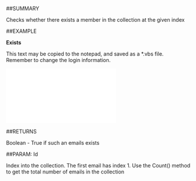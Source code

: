 

##SUMMARY

Checks whether there exists a member in the collection at the given index


##EXAMPLE

**Exists**

This text may be copied to the notepad, and saved as a *.vbs file. Remember to change the login information.

![](../../Examples/vbs/SOEmails.Exists.vbs.txt)




##RETURNS

Boolean - True if such an emails exists





##PARAM: Id

Index into the collection.  The first email has index 1.  Use the Count() method to get the total number of emails in the collection



